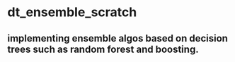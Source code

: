 # dt_ensemble_scratch

## implementing ensemble algos based on decision trees such as random forest and boosting.